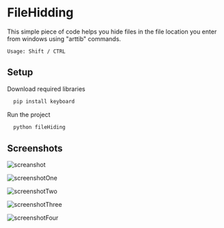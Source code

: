 
# FileHidding

This simple piece of code helps you hide files in the file location you enter from windows using "arttib" commands.

```
Usage: Shift / CTRL
```


## Setup

Download required libraries

```cmd
  pip install keyboard
```

Run the project

```cmd
  python fileHiding
```

  
## Screenshots

![screanshot](https://cdn.discordapp.com/attachments/1150872514910761111/1162775579460915250/image.png?ex=653d2a25&is=652ab525&hm=93d45ea8e1a67c641f3da4ff3c34e03d291ca334fe0522279c03db18455d2495&)

![screenshotOne](https://cdn.discordapp.com/attachments/1150872514910761111/1162769767380299816/image.png?ex=653d24bb&is=652aafbb&hm=211da274f4ca8425b057ebb97ffc18e3f50e151fa43e952bc426d7dbf16e591c&)

![screenshotTwo](https://cdn.discordapp.com/attachments/1150872514910761111/1162770141487038534/image.png?ex=653d2514&is=652ab014&hm=a4039f9652b290611dfd5c1c38340d324ad69f6b5fd95acb1feca21772fff5ca&)

![screenshotThree](https://cdn.discordapp.com/attachments/1150872514910761111/1162769904596955276/image.png?ex=653d24dc&is=652aafdc&hm=b7dab78e6dd9f88f1f8e64ba1cd73f91b89f40b3d47444f124332332da563a44&)

![screenshotFour](https://cdn.discordapp.com/attachments/1150872514910761111/1162770079595909140/image.png?ex=653d2506&is=652ab006&hm=2374b8b62b75072cf25e1bee467ac9fe879e916c11f66b4a0108f40979cdc68c&)

  
